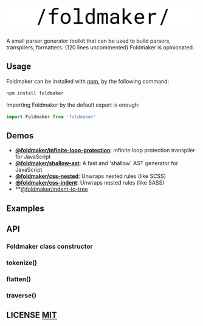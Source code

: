 # ![](logo.png)
A small parser generator toolkit that can be used to build parsers, transpilers, formatters. (120 lines uncommented)
Foldmaker is opinionated.
## Usage

Foldmaker can be installed with [npm](https://docs.npmjs.com/getting-started/what-is-npm), by the following command:

```sh
npm install foldmaker
```
Importing Foldmaker by the default export is enough:

```js
import Foldmaker from 'foldmaker'
```
## Demos

- **[@foldmaker/infinite-loop-protection](https://github.com/foldmaker/infinite-loop-protection)**: Infinite loop protection transpiler for JavaScript
- **[@foldmaker/shallow-ast](https://github.com/foldmaker/shallow-ast)**: A fast and 'shallow' AST generator for JavaScript
- **[@foldmaker/css-nested](https://github.com/foldmaker/css-nested)**: Unwraps nested rules (like SCSS)
- **[@foldmaker/css-indent](https://github.com/foldmaker/css-indent)**: Unwraps nested rules (like SASS)
- **[@foldmaker/indent-to-tree](https://github.com/foldmaker/indent-to-tree)


## Examples
## API

### Foldmaker class constructor
### tokenize()
### flatten()
### traverse()

## LICENSE [MIT](LICENSE)
